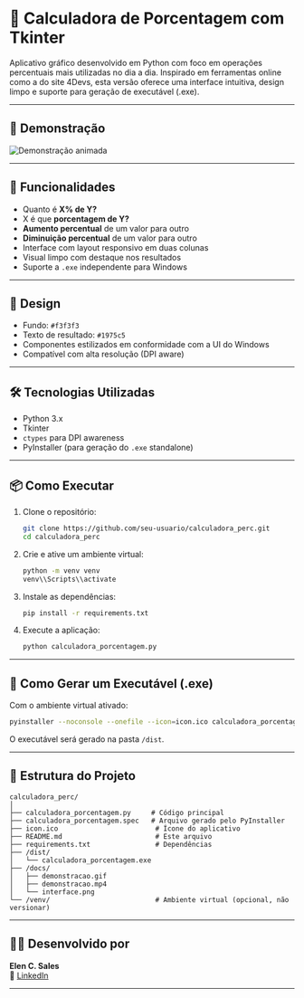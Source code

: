 # 🧮 Calculadora de Porcentagem com Tkinter

Aplicativo gráfico desenvolvido em Python com foco em operações percentuais mais utilizadas no dia a dia. Inspirado em ferramentas online como a do site 4Devs, esta versão oferece uma interface intuitiva, design limpo e suporte para geração de executável (.exe).

---

## 🚀 Demonstração

![Demonstração animada](docs/demonstracao.gif)

---

## 📌 Funcionalidades

- Quanto é **X% de Y?**
- X é que **porcentagem de Y?**
- **Aumento percentual** de um valor para outro
- **Diminuição percentual** de um valor para outro
- Interface com layout responsivo em duas colunas
- Visual limpo com destaque nos resultados
- Suporte a `.exe` independente para Windows

---

## 🎨 Design

- Fundo: `#f3f3f3`
- Texto de resultado: `#1975c5`
- Componentes estilizados em conformidade com a UI do Windows
- Compatível com alta resolução (DPI aware)

---

## 🛠️ Tecnologias Utilizadas

- Python 3.x
- Tkinter
- `ctypes` para DPI awareness
- PyInstaller (para geração do `.exe` standalone)

---

## 📦 Como Executar

1. Clone o repositório:
   ```bash
   git clone https://github.com/seu-usuario/calculadora_perc.git
   cd calculadora_perc
   ```

2. Crie e ative um ambiente virtual:
   ```bash
   python -m venv venv
   venv\\Scripts\\activate
   ```

3. Instale as dependências:
   ```bash
   pip install -r requirements.txt
   ```

4. Execute a aplicação:
   ```bash
   python calculadora_porcentagem.py
   ```

---

## 🧪 Como Gerar um Executável (.exe)

Com o ambiente virtual ativado:

```bash
pyinstaller --noconsole --onefile --icon=icon.ico calculadora_porcentagem.py
```

O executável será gerado na pasta `/dist`.

---

## 📁 Estrutura do Projeto

```
calculadora_perc/
│
├── calculadora_porcentagem.py     # Código principal
├── calculadora_porcentagem.spec   # Arquivo gerado pelo PyInstaller
├── icon.ico                        # Ícone do aplicativo
├── README.md                       # Este arquivo
├── requirements.txt                # Dependências
├── /dist/
│   └── calculadora_porcentagem.exe
├── /docs/
│   ├── demonstracao.gif
│   ├── demonstracao.mp4
│   └── interface.png
└── /venv/                          # Ambiente virtual (opcional, não versionar)
```

---

## 👩‍💻 Desenvolvido por

**Elen C. Sales**  
🔗 [LinkedIn](https://www.linkedin.com/in/elen-c-sales)

---
